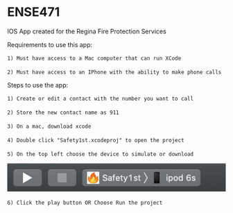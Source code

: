 # ENSE471
IOS App created for the Regina Fire Protection Services

Requirements to use this app:

	1) Must have access to a Mac computer that can run XCode
	
	2) Must have access to an IPhone with the ability to make phone calls

Steps to use the app:

	1) Create or edit a contact with the number you want to call
  
	2) Store the new contact name as 911 
  
 	3) On a mac, download xcode
  
	4) Double click "Safety1st.xcodeproj" to open the project
  
	5) On the top left choose the device to simulate or download
![](screenShot.png)
	
	6) Click the play button OR Choose Run the project
